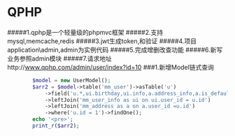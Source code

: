 # QPHP

#####1.qphp是一个轻量级的phpmvc框架
#####2.支持mysql,memcache,redis
#####3.jwt生成token,和验证
#####4.项目application\admin,admin为实例代码
#####5.完成增删改查功能
#####6.新写业务参照admin模块
#####7.请求地址http://www.qphp.com/admin/user/index?id=10
###1.新增Model链式查询
```php
        $model = new UserModel();
        $arr2 = $model->table('mm_user')->asTable('u')
            ->field('u.*,ui.birthday,ui.info,a.address_info,a.is_default')
            ->leftJoin('mm_user_info as ui on ui.user_id = u.id')
            ->leftJoin('mm_address as a on a.user_id =u.id')
            ->where('u.id = 1')->findOne();
        echo '<pre>';
        print_r($arr2);
```
